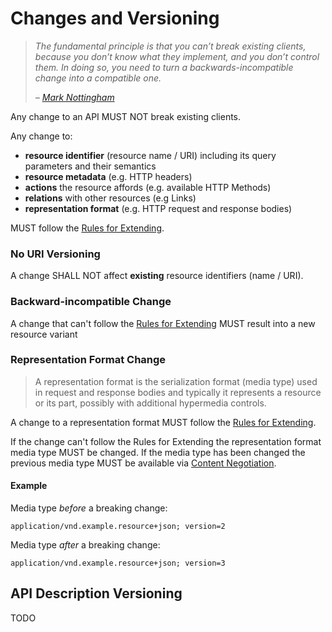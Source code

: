 # Changes and Versioning
> _The fundamental principle is that you can’t break existing clients, because you don’t know what they implement, and you don’t control them. In doing so, you need to turn a backwards-incompatible change into a compatible one._
>
> _– [Mark Nottingham](https://www.mnot.net/blog/2011/10/25/web_api_versioning_smackdown)_

Any change to an API MUST NOT break existing clients.

Any change to:
- **resource identifier** (resource name / URI) including its query parameters and their semantics
- **resource metadata** (e.g. HTTP headers)
- **actions** the resource affords (e.g. available HTTP Methods)
- **relations** with other resources (e.g Links)
- **representation format** (e.g. HTTP request and response bodies)

MUST follow the [Rules for Extending](core-principles/rules-for-extending.md).

### No URI Versioning
A change SHALL NOT affect **existing** resource identifiers (name / URI).

### Backward-incompatible Change
A change that can't follow the [Rules for Extending](core-principles/rules-for-extending.md) MUST result into a new resource variant


### Representation Format Change
> A representation format is the serialization format (media type) used in request and response bodies and typically it represents a resource or its part, possibly with additional hypermedia controls.

A change to a representation format MUST follow the [Rules for Extending](core-principles/rules-for-extending.md).

If the change can't follow the Rules for Extending the representation format media type MUST be changed. If the media type has been changed the previous media type MUST be available via [Content Negotiation](core-principles/content-negotiation.md). 

#### Example
Media type _before_ a breaking change:

```
application/vnd.example.resource+json; version=2
```

Media type _after_ a breaking change:

```
application/vnd.example.resource+json; version=3
```


## API Description Versioning
TODO
